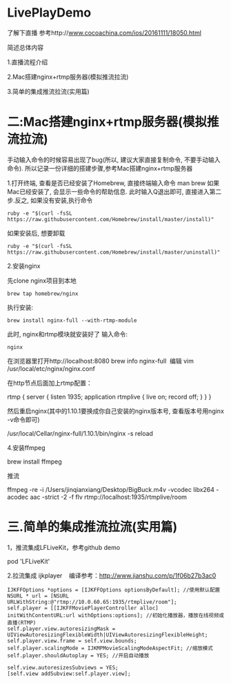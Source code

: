 # LivePlayDemo
了解下直播 参考http://www.cocoachina.com/ios/20161111/18050.html

简述总体内容

1.直播流程介绍

2.Mac搭建nginx+rtmp服务器(模拟推流拉流)

3.简单的集成推流拉流(实用篇)


# 二:Mac搭建nginx+rtmp服务器(模拟推流拉流)

  手动输入命令的时候容易出现了bug(所以, 建议大家直接复制命令, 不要手动输入命令). 所以记录一份详细的搭建步骤,参考Mac搭建nginx+rtmp服务器

  1.打开终端, 查看是否已经安装了Homebrew, 直接终端输入命令
     man brew
  如果Mac已经安装了, 会显示一些命令的帮助信息. 此时输入Q退出即可, 直接进入第二步.反之, 如果没有安装,执行命令
  
    ruby -e "$(curl -fsSL https://raw.githubusercontent.com/Homebrew/install/master/install)"
  如果安装后, 想要卸载
  
    ruby -e "$(curl -fsSL https://raw.githubusercontent.com/Homebrew/install/master/uninstall)"
  2.安装nginx

  先clone nginx项目到本地

    brew tap homebrew/nginx
  执行安装:

    brew install nginx-full --with-rtmp-module
  此时, nginx和rtmp模块就安装好了
  输入命令:

    nginx
  在浏览器里打开http://localhost:8080
    brew info nginx-full
  编辑 vim /usr/local/etc/nginx/nginx.conf
  
  在http节点后面加上rtmp配置：
  
  rtmp {
    server {
    listen 1935;
    application rtmplive {
        live on;
        record off;
      }
    }
 }
 
 然后重启nginx(其中的1.10.1要换成你自己安装的nginx版本号, 查看版本号用nginx -v命令即可)
 

  /usr/local/Cellar/nginx-full/1.10.1/bin/nginx -s reload
 
 4.安装ffmpeg
 
 brew install ffmpeg
 
 推流
 
 ffmpeg -re -i /Users/jinqianxiang/Desktop/BigBuck.m4v -vcodec libx264 -acodec aac -strict -2 -f flv rtmp://localhost:1935/rtmplive/room


# 三.简单的集成推流拉流(实用篇)

  1，推流集成LFLiveKit，参考github demo
  
  pod 'LFLiveKit'
  
  2.拉流集成 ijkplayer
    编译参考：http://www.jianshu.com/p/1f06b27b3ac0
  
    IJKFFOptions *options = [IJKFFOptions optionsByDefault]; //使用默认配置
    NSURL * url = [NSURL URLWithString:@"rtmp://10.0.60.65:1935/rtmplive/room"];
    self.player = [[IJKFFMoviePlayerController alloc] initWithContentURL:url withOptions:options]; //初始化播放器，播放在线视频或直播(RTMP)
    self.player.view.autoresizingMask = UIViewAutoresizingFlexibleWidth|UIViewAutoresizingFlexibleHeight;
    self.player.view.frame = self.view.bounds;
    self.player.scalingMode = IJKMPMovieScalingModeAspectFit; //缩放模式
    self.player.shouldAutoplay = YES; //开启自动播放
    
    self.view.autoresizesSubviews = YES;
    [self.view addSubview:self.player.view];
    
    








